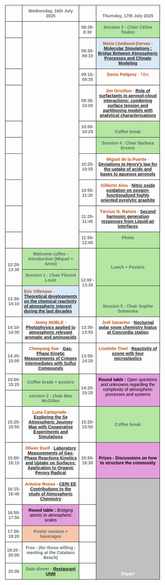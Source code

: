 
<html>


<style type="text/css">
  .page-header {
  color: white;
  text-align: center;
  background-color: white;
  background-image: url("./images/atmoheader.png");
  background-repeat: no-repeat;
  background-size: cover;
  margin: 0 auto;
}
.tg  {border-collapse:collapse;border-spacing:0;}
.tg td{border-color:black;border-style:solid;border-width:1px;font-family:Arial, sans-serif;font-size:14px;
  overflow:hidden;padding:10px 5px;word-break:normal;}
.tg th{border-color:black;border-style:solid;border-width:1px;font-family:Arial, sans-serif;font-size:14px;
  font-weight:normal;overflow:hidden;padding:10px 5px;word-break:normal;}
.tg .tg-cly1{text-align:left;vertical-align:middle}
.tg .tg-rz17{color:#606C71;font-weight:bold;text-align:center;vertical-align:middle}
.tg .tg-ej97{background-color:#B5E6A2;color:#606C71;font-weight:bold;text-align:center;vertical-align:bottom}
.tg .tg-7ma4{color:#BE5014;text-align:center;vertical-align:middle}
.tg .tg-zxc1{background-color:#E49EDD;color:rgba(0, 0, 0, 0.847);font-weight:bold;text-align:center;vertical-align:middle}
.tg .tg-9ujf{background-color:#B5E6A2;color:#606C71;font-weight:bold;text-align:center;vertical-align:top}
.tg .tg-z4yt{background-color:#B5E6A2;color:#606C71;font-weight:bold;text-align:center;vertical-align:middle}
.tg .tg-dcrf{background-color:#DAE9F8;color:#BE5014;font-weight:bold;text-align:left;vertical-align:top}
.tg .tg-2ynr{background-color:#c0c0c0;text-align:center;vertical-align:bottom}
.tg .tg-gmv9{color:#BE5014;font-weight:bold;text-align:center;vertical-align:top}
.tg .tg-nrix{text-align:center;vertical-align:middle}
.tg .tg-smof{color:#606C71;font-weight:bold;text-align:center;vertical-align:bottom}
.tg .tg-9ws7{background-color:#DAE9F8;color:#BE5014;font-weight:bold;text-align:center;vertical-align:bottom}
.tg .tg-xokn{background-color:#E49EDD;color:#E00;font-style:italic;text-align:center;vertical-align:top}
.tg .tg-l3lf{background-color:#F7C7AC;color:#606C71;font-weight:bold;text-align:center;vertical-align:bottom}
</style>
<body>
<table class="tg"><thead>
  <tr>
    <th class="tg-nrix"><span style="font-weight:400;font-style:normal;text-decoration:none;color:black"> </span></th>
    <th class="tg-smof"><span style="font-weight:700;font-style:normal;text-decoration:none;color:#606C71">Wednesday, 16th July 2025</span></th>
    <th class="tg-rz17"><span style="font-weight:700;font-style:normal;text-decoration:none;color:#606C71"> </span></th>
    <th class="tg-smof"><span style="font-weight:700;font-style:normal;text-decoration:none;color:#606C71">Thursday, 17th July 2025</span></th>
  </tr></thead>
<tbody>
  <tr>
    <td class="tg-nrix"><span style="font-weight:400;font-style:normal;text-decoration:none;color:black"> </span></td>
    <td class="tg-smof" rowspan="10"></td>
    <td class="tg-rz17"><span style="font-weight:700;font-style:normal;text-decoration:none;color:#606C71">08:20-8:30</span></td>
    <td class="tg-ej97"><span style="font-weight:700;font-style:normal;text-decoration:none;color:#606C71;background-color:#B5E6A2">Session 3 : Chair Céline Toubin</span></td>
  </tr>
  <tr>
    <td class="tg-cly1"><span style="font-weight:400;font-style:normal;text-decoration:none;color:black"> </span></td>
    <td class="tg-rz17"><span style="font-weight:700;font-style:normal;text-decoration:none;color:#606C71">08:30-09:10</span></td>
    <td class="tg-9ws7"><span style="font-weight:700;font-style:normal;text-decoration:none;color:#BE5014;background-color:#DAE9F8">Maria Lbadaoui-Darvas - </span><a href="https://amubox.univ-amu.fr/s/sQ9FmMq6C7rPKZT" target="_blank" rel="noopener noreferrer">Molecular Simulations : Bridge Between Atmospheric Processes and Climate Modeling</a></td>
  </tr>
  <tr>
    <td class="tg-cly1"><span style="font-weight:400;font-style:normal;text-decoration:none;color:black"> </span></td>
    <td class="tg-rz17"><span style="font-weight:700;font-style:normal;text-decoration:none;color:#606C71">09:10-09:35</span></td>
    <td class="tg-gmv9"><span style="font-weight:700;font-style:normal;text-decoration:none;color:#BE5014">Denis Petiprez</span>  <span style="font-weight:400;font-style:normal;text-decoration:none;color:#BE5014">- TBA</span></td>
  </tr>
  <tr>
    <td class="tg-cly1"><span style="font-weight:400;font-style:normal;text-decoration:none;color:black"> </span></td>
    <td class="tg-rz17"><span style="font-weight:700;font-style:normal;text-decoration:none;color:#606C71">09:35-10:00</span></td>
    <td class="tg-gmv9"><span style="font-weight:700;font-style:normal;text-decoration:none;color:#BE5014">Jim Grisillon</span> <span style="font-weight:400;font-style:normal;text-decoration:none;color:#BE5014">- </span><a href="https://amubox.univ-amu.fr/s/idwKbbpEWRkqLjW" target="_blank" rel="noopener noreferrer">Role of surfactants in aerosol-cloud interactions: combining surface tension and partitioning models with analytical characterisation</a><a href="https://amubox.univ-amu.fr/s/idwKbbpEWRkqLjW" target="_blank" rel="noopener noreferrer"><span style="font-weight:bold">s</span></a></td>
  </tr>
  <tr>
    <td class="tg-cly1"><span style="font-weight:400;font-style:normal;text-decoration:none;color:black"> </span></td>
    <td class="tg-rz17"><span style="font-weight:700;font-style:normal;text-decoration:none;color:#606C71">10:00-10:25</span></td>
    <td class="tg-ej97"><span style="font-weight:700;font-style:normal;text-decoration:none;color:#606C71;background-color:#B5E6A2">Coffee break</span></td>
  </tr>
  <tr>
    <td class="tg-cly1"><span style="font-weight:400;font-style:normal;text-decoration:none;color:black"> </span></td>
    <td class="tg-rz17"><span style="font-weight:700;font-style:normal;text-decoration:none;color:#606C71"> </span></td>
    <td class="tg-ej97"><span style="font-weight:700;font-style:normal;text-decoration:none;color:#606C71;background-color:#B5E6A2">Session 4 : Chair Barbara Ervens</span></td>
  </tr>
  <tr>
    <td class="tg-cly1"><span style="font-weight:400;font-style:normal;text-decoration:none;color:black"> </span></td>
    <td class="tg-rz17"><span style="font-weight:700;font-style:normal;text-decoration:none;color:#606C71">10:25-10:55</span></td>
    <td class="tg-gmv9"><span style="font-weight:700;font-style:normal;text-decoration:none;color:#BE5014">Miguel de la Puente</span> <span style="font-weight:400;font-style:normal;text-decoration:none;color:#BE5014">- </span><a href="https://amubox.univ-amu.fr/s/j22Qxin3nQbLQ6C" target="_blank" rel="noopener noreferrer">Deviations to Henry’s law for the uptake of acids and bases to aqueous aerosols</a></td>
  </tr>
  <tr>
    <td class="tg-cly1"><span style="font-weight:400;font-style:normal;text-decoration:none;color:black"> </span></td>
    <td class="tg-rz17"><span style="font-weight:700;font-style:normal;text-decoration:none;color:#606C71">10:55-11:20</span></td>
    <td class="tg-gmv9"><span style="font-weight:700;font-style:normal;text-decoration:none;color:#BE5014">Gilberto Alou </span><span style="font-weight:400;font-style:normal;text-decoration:none;color:#BE5014">- </span><a href="https://amubox.univ-amu.fr/s/kRdLyRTsHqoQpSq" target="_blank" rel="noopener noreferrer">Nitric oxide oxidation on oxygen-functionalized highly oriented pyrolytic graphite</a></td>
  </tr>
  <tr>
    <td class="tg-cly1"><span style="font-weight:400;font-style:normal;text-decoration:none;color:black"> </span></td>
    <td class="tg-rz17"><span style="font-weight:700;font-style:normal;text-decoration:none;color:#606C71">11:20-11:45</span></td>
    <td class="tg-gmv9"><span style="font-weight:700;font-style:normal;text-decoration:none;color:#BE5014">Tárcius N. Ramos </span><span style="font-weight:400;font-style:normal;text-decoration:none;color:#BE5014">- </span><a href="https://amubox.univ-amu.fr/s/P9NjykPXFYZyAn8" target="_blank" rel="noopener noreferrer">Second harmonic generation responses from Liquid-air interfaces</a></td>
  </tr>
  <tr>
    <td class="tg-cly1"><span style="font-weight:400;font-style:normal;text-decoration:none;color:black"> </span></td>
    <td class="tg-rz17"><span style="font-weight:700;font-style:normal;text-decoration:none;color:#606C71">11:50-12:00</span></td>
    <td class="tg-9ujf"> <span style="font-weight:700;font-style:normal;text-decoration:none;color:#606C71;background-color:#B5E6A2">Photo</span> </td>
  </tr>
  <tr>
    <td class="tg-rz17" rowspan="2"><span style="font-weight:700;font-style:normal;text-decoration:none;color:#606C71">12:20-13:30</span></td>
    <td class="tg-ej97"><span style="font-weight:700;font-style:normal;text-decoration:none;color:#606C71;background-color:#B5E6A2">Welcome coffee - introduction (Miquel + Anne)</span></td>
    <td class="tg-rz17" rowspan="3"><span style="font-weight:700;font-style:normal;text-decoration:none;color:#606C71">12:00 - 13:30</span></td>
    <td class="tg-z4yt" rowspan="2"><span style="font-weight:700;font-style:normal;text-decoration:none;color:#606C71;background-color:#B5E6A2">Lunch</span>  <span style="font-weight:700;font-style:normal;text-decoration:none;color:#606C71;background-color:#B5E6A2">+ Posters</span></td>
  </tr>
  <tr>
    <td class="tg-ej97"><span style="font-weight:700;font-style:normal;text-decoration:none;color:#606C71;background-color:#B5E6A2">Session 1 : Chair Florent Louis</span></td>
  </tr>
  <tr>
    <td class="tg-rz17"><span style="font-weight:700;font-style:normal;text-decoration:none;color:#606C71">13:30-14:10</span></td>
    <td class="tg-dcrf"><span style="font-weight:700;font-style:normal;text-decoration:none;color:#BE5014;background-color:#DAE9F8">Eric Villenave  -</span> <a href="https://amubox.univ-amu.fr/s/bJAgZ49tbeiFtwG" target="_blank" rel="noopener noreferrer">Theoretical developments on the chemical reactivity of atmospheric interest during the last decades</a></td>
    <td class="tg-ej97"><span style="font-weight:700;font-style:normal;text-decoration:none;color:#606C71;background-color:#B5E6A2">Session 5 : Chair Sophie Sobanska</span></td>
  </tr>
  <tr>
    <td class="tg-rz17"><span style="font-weight:700;font-style:normal;text-decoration:none;color:#606C71">14:10-14:35</span></td>
    <td class="tg-gmv9"><span style="font-weight:700;font-style:normal;text-decoration:none;color:#BE5014">Jenny NOBLE</span><span style="font-weight:400;font-style:normal;text-decoration:none;color:#BE5014"> - </span><a href="https://amubox.univ-amu.fr/s/fPqTErcYgJMG4PH" target="_blank" rel="noopener noreferrer">Photophysics applied to atmospheric relevant aromatic and aminoacids</a></td>
    <td class="tg-rz17"><span style="font-weight:700;font-style:normal;text-decoration:none;color:#606C71">13:30-13:55</span></td>
    <td class="tg-gmv9"><span style="font-weight:700;font-style:normal;text-decoration:none;color:#BE5014">Joël Savarino</span> <span style="font-weight:400;font-style:normal;text-decoration:none;color:#BE5014">-  </span><a href="https://amubox.univ-amu.fr/s/LKStiAWLJKoMZN3" target="_blank" rel="noopener noreferrer">Nocturnal polar snow chemistry hiatus at Concordia station</a></td>
  </tr>
  <tr>
    <td class="tg-rz17"><span style="font-weight:700;font-style:normal;text-decoration:none;color:#606C71">14:35-15:00</span></td>
    <td class="tg-gmv9"><span style="font-weight:700;font-style:normal;text-decoration:none;color:#BE5014">Chenyang Xue</span><span style="font-weight:400;font-style:normal;text-decoration:none;color:#BE5014"> - </span><a href="https://amubox.univ-amu.fr/s/LLboxg5sXkM53fm" target="_blank" rel="noopener noreferrer">Gas-Phase Kinetic Measurements of Criegee intermediates with Sulfur Compounds</a></td>
    <td class="tg-rz17"><span style="font-weight:700;font-style:normal;text-decoration:none;color:#606C71">13:55-14:20</span></td>
    <td class="tg-gmv9"><span style="font-weight:700;font-style:normal;text-decoration:none;color:#BE5014">Liselotte Tinel</span> <span style="font-weight:400;font-style:normal;text-decoration:none;color:#BE5014">- </span><a href="https://amubox.univ-amu.fr/s/2PmDSwZTNpW7SfB" target="_blank" rel="noopener noreferrer">Reactivity of ozone with four microplastics</a></td>
  </tr>
  <tr>
    <td class="tg-rz17"><span style="font-weight:700;font-style:normal;text-decoration:none;color:#606C71">15:00-15:25</span></td>
    <td class="tg-z4yt"><span style="font-weight:700;font-style:normal;text-decoration:none;color:#606C71;background-color:#B5E6A2">Coffee break + posters</span></td>
    <td class="tg-rz17" rowspan="2"><span style="font-weight:700;font-style:normal;text-decoration:none;color:#606C71">14:20-15:20</span></td>
    <td class="tg-xokn" rowspan="2"><span style="font-weight:700;font-style:normal;text-decoration:none;color:windowtext">Round table :</span> <span style="font-weight:400;font-style:normal;text-decoration:none;color:windowtext">Open questions and unknowns regarding the complexity of atmospheric processes and systems</span></td>
  </tr>
  <tr>
    <td class="tg-rz17"><span style="font-weight:700;font-style:normal;text-decoration:none;color:#606C71"> </span></td>
    <td class="tg-z4yt"><span style="font-weight:700;font-style:normal;text-decoration:none;color:#606C71;background-color:#B5E6A2">session 2 : chair Max McGillen</span></td>
  </tr>
  <tr>
    <td class="tg-rz17"><span style="font-weight:700;font-style:normal;text-decoration:none;color:#606C71">15:25-15:50</span></td>
    <td class="tg-gmv9"><span style="font-weight:700;font-style:normal;text-decoration:none;color:#BE5014">Luna Cartayrade</span><span style="font-weight:400;font-style:normal;text-decoration:none;color:#BE5014"> - </span><a href="https://amubox.univ-amu.fr/s/r2YD6mqSSFKEJWx" target="_blank" rel="noopener noreferrer">Exploring the Se Atmospheric Journey Map with Cooperative Experiments and Simulations</a></td>
    <td class="tg-rz17"><span style="font-weight:700;font-style:normal;text-decoration:none;color:#606C71">15:20-15:50</span></td>
    <td class="tg-z4yt"><span style="font-weight:700;font-style:normal;text-decoration:none;color:#606C71;background-color:#B5E6A2">Coffee break</span></td>
  </tr>
  <tr>
    <td class="tg-rz17"><span style="font-weight:700;font-style:normal;text-decoration:none;color:#606C71">15:50-16:15</span></td>
    <td class="tg-gmv9"><span style="font-weight:700;font-style:normal;text-decoration:none;color:#BE5014">Olivier Durif </span><span style="font-weight:400;font-style:normal;text-decoration:none;color:#BE5014">- </span><a href="https://amubox.univ-amu.fr/s/DqbS5QQNfWxWGR7" target="_blank" rel="noopener noreferrer">Laboratory Measurements of Gas-Phase Reactions Kinetics and Uptake on Surfaces: Application to Organic Peroxy Radical</a></td>
    <td class="tg-rz17"><span style="font-weight:700;font-style:normal;text-decoration:none;color:#606C71">15:50-16:30</span></td>
    <td class="tg-zxc1"><span style="font-weight:700;font-style:normal;text-decoration:none;color:windowtext;background-color:#E49EDD">Prizes -</span> <span style="font-weight:700;font-style:normal;text-decoration:none;color:windowtext">Discussions on how to structure the community</span></td>
  </tr>
  <tr>
    <td class="tg-rz17"><span style="font-weight:700;font-style:normal;text-decoration:none;color:#606C71">16:15-16:40</span></td>
    <td class="tg-gmv9"><span style="font-weight:700;font-style:normal;text-decoration:none;color:#BE5014">Antoine Roose</span> -<span style="font-weight:400;font-style:normal;text-decoration:none;color:#BE5014"> </span><a href="https://amubox.univ-amu.fr/s/gydxgJiJDceN8jx" target="_blank" rel="noopener noreferrer">CERI EE Contributions to the study of Atmospheric Chemistry</a></td>
    <td class="tg-7ma4"><span style="font-weight:400;font-style:normal;text-decoration:none;color:#BE5014"> </span></td>
    <td class="tg-2ynr" rowspan="5"><span style="font-weight:700;font-style:normal;text-decoration:none;color:black"> </span><br><span style="font-weight:700;font-style:normal;text-decoration:none;color:white">Depart</span><br><span style="font-weight:700;font-style:normal;text-decoration:none;color:#606C71"> </span></td>
  </tr>
  <tr>
    <td class="tg-rz17"><span style="font-weight:700;font-style:normal;text-decoration:none;color:#606C71">16:50-17:50</span></td>
    <td class="tg-xokn"><span style="font-weight:700;font-style:normal;text-decoration:none;color:windowtext">Round table :</span> <span style="font-weight:400;font-style:normal;text-decoration:none;color:windowtext">Bridging atomic to atmospheric scales</span></td>
    <td class="tg-7ma4"><span style="font-weight:400;font-style:normal;text-decoration:none;color:#BE5014"> </span></td>
  </tr>
  <tr>
    <td class="tg-rz17"><span style="font-weight:700;font-style:normal;text-decoration:none;color:#606C71">17:50-19:20</span></td>
    <td class="tg-l3lf"><span style="font-weight:700;font-style:normal;text-decoration:none;color:#606C71;background-color:#F7C7AC">Poster session + baverages</span></td>
    <td class="tg-7ma4"><span style="font-weight:400;font-style:normal;text-decoration:none;color:#BE5014"> </span></td>
  </tr>
  <tr>
    <td class="tg-rz17"><span style="font-weight:700;font-style:normal;text-decoration:none;color:#606C71">19:20 - 20:00</span></td>
    <td class="tg-smof"><span style="font-weight:700;font-style:normal;text-decoration:none;color:#606C71">Free -</span>  <span style="font-weight:700;font-style:normal;text-decoration:none;color:#606C71">(for those willing : meeting at the Catalans Beach)</span></td>
    <td class="tg-rz17"><span style="font-weight:700;font-style:normal;text-decoration:none;color:#606C71"> </span></td>
  </tr>
  <tr>
    <td class="tg-rz17"><span style="font-weight:700;font-style:normal;text-decoration:none;color:#606C71">20:00</span></td>
    <td class="tg-ej97"><span style="font-weight:700;font-style:normal;text-decoration:none;color:#606C71;background-color:#B5E6A2">Gala dinner - </span><a href="https://maps.app.goo.gl/2VCYWKjYaFsGF6nq8" target="_blank" rel="noopener noreferrer">Restaurant UNM</a></td>
    <td class="tg-rz17"><span style="font-weight:700;font-style:normal;text-decoration:none;color:#606C71"> </span></td>
  </tr>
</tbody></table>
</body>
</html>

